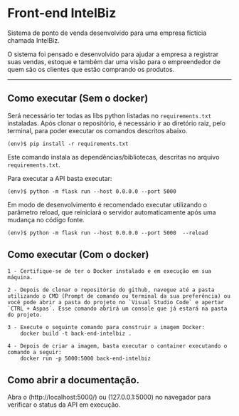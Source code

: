 # Front-end IntelBiz

Sistema de ponto de venda desenvolvido para uma empresa ficticia chamada IntelBiz.

O sistema foi pensado e desenvolvido para ajudar a empresa a registrar suas vendas, estoque e também dar uma visão para o empreendedor de quem são os clientes que estão comprando os produtos.

---

## Como executar (Sem o docker)

Será necessário ter todas as libs python listadas no `requirements.txt` instaladas.
Após clonar o repositório, é necessário ir ao diretório raiz, pelo terminal, para poder executar os comandos descritos abaixo.

```
(env)$ pip install -r requirements.txt
```

Este comando instala as dependências/bibliotecas, descritas no arquivo `requirements.txt`.

Para executar a API  basta executar:

```
(env)$ python -m flask run --host 0.0.0.0 --port 5000 
```

Em modo de desenvolvimento é recomendado executar utilizando o parâmetro reload, que reiniciará o servidor
automaticamente após uma mudança no código fonte.

```
(env)$ python -m flask run --host 0.0.0.0 --port 5000  --reload
```

## Como executar (Com o docker)

    1 - Certifique-se de ter o Docker instalado e em execução em sua máquina.

    2 - Depois de clonar o repositório do github, navegue até a pasta utilizando o CMD (Prompt de comando ou terminal da sua preferência) ou você pode abrir a pasta do projeto no `Visual Studio Code` e apertar `CTRL + Aspas`. Esse comando abrirá um console que já estará na pasta do projeto.

    3 - Execute o seguinte comando para construir a imagem Docker:
        docker build -t back-end-intelbiz .

    4 - Depois de criar a imagem, basta executar o container executando o comando a seguir:
        docker run -p 5000:5000 back-end-intelbiz


## Como abrir a documentação.

Abra o (http://localhost:5000/) ou (127.0.0.1:5000) no navegador para verificar o status da API em execução.
